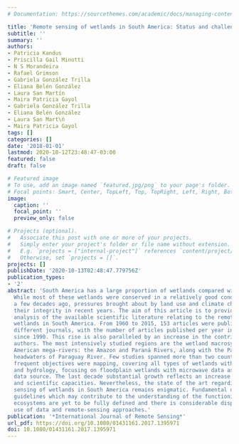 ```yaml
---
# Documentation: https://sourcethemes.com/academic/docs/managing-content/

title: 'Remote sensing of wetlands in South America: Status and challenges'
subtitle: ''
summary: ''
authors:
- Patricia Kandus
- Priscilla Gail Minotti
- N S Morandeira
- Rafael Grimson
- Gabriela González Trilla
- Eliana Belén González
- Laura San Martín
- Maira Patricia Gayol
- Gabriela González Trilla
- Eliana Belén González
- Laura San Mart\ń
- Maira Patricia Gayol
tags: []
categories: []
date: '2018-01-01'
lastmod: 2020-10-12T23:48:47-03:00
featured: false
draft: false

# Featured image
# To use, add an image named `featured.jpg/png` to your page's folder.
# Focal points: Smart, Center, TopLeft, Top, TopRight, Left, Right, BottomLeft, Bottom, BottomRight.
image:
  caption: ''
  focal_point: ''
  preview_only: false

# Projects (optional).
#   Associate this post with one or more of your projects.
#   Simply enter your project's folder or file name without extension.
#   E.g. `projects = ["internal-project"]` references `content/project/deep-learning/index.md`.
#   Otherwise, set `projects = []`.
projects: []
publishDate: '2020-10-13T02:48:47.779756Z'
publication_types:
- '2'
abstract: 'South America has a large proportion of wetlands compared with other continents.
  While most of these wetlands were conserved in a relatively good condition until
  a few decades ago, pressures brought about by land use and climate change have threaten
  their integrity in recent years. The aim of this article is to provide a bibliometric
  analysis of the available scientific literature relating to the remote sensing of
  wetlands in South America. From 1960 to 2015, 153 articles were published in 63
  different journals, with the number of articles published per year increasing progressively
  since 1990. This rise is also paralleled by an increase in the contribution of local
  authors. The most intensively studied regions are the wetland macrosystems of South
  American mega-rivers: the Amazon and Paraná Rivers, along with the Pantanal at the
  headwaters of Paraguay River. Few studies spanned more than two countries. The most
  frequent objectives were mapping, covering all types of wetlands with optical data,
  and hydrology, focusing on floodplain wetlands with microwave data as the preferred
  data source. The last decade substantial growth reflects an increase in technological
  and scientific capacities. Nevertheless, the state of the art regarding the remote
  sensing of wetlands in South America remains enigmatic. Fundamental questions and
  guidelines which may contribute to the understanding of the functioning of these
  ecosystems are yet to be fully defined and there is considerable dispersion in the
  use of data and remote-sensing approaches.'
publication: '*International Journal of Remote Sensing*'
url_pdf: https://doi.org/10.1080/01431161.2017.1395971
doi: 10.1080/01431161.2017.1395971
---
```

